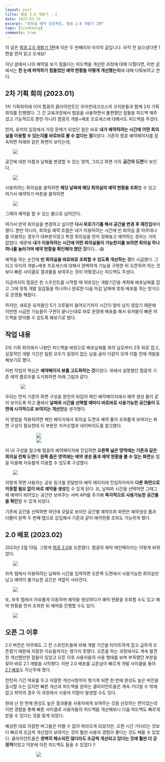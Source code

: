 ```yaml
---
layout: post
title: 찜꽁 2.0 개발기 - 2
date: 2023-03-19
excerpt: "회의실 예약 프로젝트, 찜꽁 2.0 개발기 2편"
tags: [zzimkkong]
comments: true
---
```


이 글은 [찜꽁 2.0 개발기 1편](https://xrabcde.github.io/zzimkkong-2.0-1/)에 이은 두 번째이자 마지막 글입니다. 아직 안 읽으셨다면 1편을 먼저 읽고 오세요!

지난 글에서 나의 예약을 보기 힘들다는 피드백을 개선한 과정에 대해 다뤘다면,
이번 글에서는 **한 눈에 파악하기 힘들었던 예약 현황을 어떻게 개선했는지**에 대해 다뤄보려고 한다.

## 2차 기획 회의 (2023.01)

1차 기획회의에 이어 찜꽁의 클라이언트인 우아한테크코스의 코치분들과 함께 2차 기획회의를 진행했다.
그 간 교육과정에서 찜꽁을 사용하면서 불편했던 점들을 피드백 해주셨고 
기능적으로 뿐만 아니라 찜꽁의 개발+배포 프로세스에 대해서도 피드백을 주셨다.

먼저, 유저의 입장에서 가장 문제가 되었던 점은 바로 **내가 예약하려는 시간에 어떤 회의실을 이용할 수 있는지를 바로바로 볼 수 없다는 점**이었다.
기존의 찜꽁 예약페이지를 접속하면 아래와 같은 화면이 보이는데,

<div style="width:90% !important; margin:0 auto">
<img src="https://user-images.githubusercontent.com/56033755/224544298-56813032-ba5b-45da-989d-c615d25d76dc.png">
</div>

공간에 대한 이름과 날짜를 변경할 수 있는 영역, 그리고 화면 가득 **공간의 도면**이 보인다.

<div style="width:90% !important; margin:0 auto">
<img src="https://user-images.githubusercontent.com/56033755/226170254-40496b47-f844-444d-aeaa-cc999fdcadf6.png">
</div>

사용하려는 회의실을 클릭하면 **해당 날짜에 해당 회의실의 예약 현황을 조회**할 수 있고 여기서 예약하기 버튼을 클릭하면

<div style="width:90% !important; margin:0 auto">
<img src="https://user-images.githubusercontent.com/56033755/226170274-c4224273-4f88-4125-9469-46f50d9134ac.png">
</div>

그제야 예약을 할 수 있는 폼으로 넘어간다.

여기서 만약 회의실을 변경하고 싶다면 **다시 뒤로가기를 해서 공간을 변경 후 재진입**해야 했다.
뿐만 아니라, 회의실 예약 흐름은 내가 이용하려는 시간에 빈 회의실 중 아무데나를 이용하는 경우가 대부분이었고 특정 회의실을 먼저 정해놓고 예약하는 경우는 거의 없었다. 
때문에 **내가 이용하려는 시간에 어떤 회의실들이 가능한지를 보려면 회의실 하나하나를 눌러가며 예약 현황을 확인해야 했던 것**이다... 😱

예약을 하는 순간에 **빈 회의실을 바로바로 조회할 수 있도록 개선하는 것**이 시급했다.
그리고 우리의 개발+배포 프로세스에 대해서 완벽하게 기능을 구현한 뒤 오픈하려 하는 것보다 빠른 사이클로 결과물을 보여주는 것이 어떻겠냐는 피드백도 주셨다.

지금까지의 찜꽁은 한 스프린트를 시작할 때 여유있는 개발기간을 계획해 배포날짜를 잡고 
그에 맞춰 개발 일감들을 하나하나 완료한 다음 마감 날짜에 맞춰 배포를 하는 방식으로 운영을 해왔다.

하지만, 새로운 유저들인 5기 크루들이 들어오기까지 시간이 얼마 남지 않았기 때문에 이번엔 시급한 기능들이 구현이 끝나는대로 바로 운영에 배포를 해서 
유저들이 빠른 피드백을 받아볼 수 있도록 해보기로 했다.

## 작업 내용

2차 기획 회의에서 나왔던 피드백을 바탕으로 배포날짜를 회의 날로부터 2주 뒤로 잡고, 실질적인 개발 기간은 팀원 모두가 일정이 없는 날을 골라 다같이 모여 이틀 안에 개발을 해보기로 했다.

이번 작업의 핵심은 **예약페이지 뷰를 고도화하는 것**이었다. 위에서 설명했던 찜꽁의 기존 예약 플로우를 도식화하면 아래 그림과 같다.

<div style="width:80% !important; margin:0 auto">
<img src="https://user-images.githubusercontent.com/56033755/226168975-ede08fc8-62df-4c6f-b8a7-c4ae70c45fb1.png">
</div>

우리는 먼저 기존의 화면 구성을 완전히 뒤집어 메인 예약페이지에서 예약 생성 폼이 같이 보이도록 하고 
폼에서 **날짜와 시간을 선택할 때마다 바로바로 사용가능한 공간들이 도면에 시각적으로 보여지는 개선안**을 생각했다.

이 방법을 적용하려면 메인 페이지에서 회의실 도면과 예약 폼이 조화롭게 보여지는 화면 구성이 필요한데 이 부분은 카카오맵과 네이버지도를 참고했다.

<div style="width:60% !important; margin:0 auto">
<img src="https://user-images.githubusercontent.com/56033755/226168535-b8dc180c-10c9-41f7-916d-5d3e591e3450.png">
</div>

<div style="width:60% !important; margin:0 auto">
<img src="https://user-images.githubusercontent.com/56033755/226168562-5a4bef08-d39d-4ce3-a486-130b06bafc49.png">
</div>

이 UI 구성을 참고해 찜꽁의 예약페이지에 진입하면 **오른쪽 넓은 영역에는 기존과 같은 회의실 전체 도면**이
**왼쪽 좁은 영역에는 예약 생성 폼과 예약 현황을 볼 수 있는 화면**을 탭을 이용해 자유롭게 이용할 수 있도록 구성했다.

<div style="width:90% !important; margin:0 auto">
<img src="https://user-images.githubusercontent.com/56033755/226168610-d344c03a-b88d-454e-9483-b6692bbae9fc.png">
</div>

이렇게 하면 사용자는 공유 링크를 전달받아 예약 페이지에 진입하자마자 **다른 화면으로 이동할 필요 없이 바로 예약을 생성**할 수 있게 된다.
또, 날짜와 시간을 선택하면 그때그때 예약이 비어있는 공간만 보여주는 서버 API를 추가해 **즉각적으로 사용가능한 공간들을 확인**할 수 있게 되었다.

기존에 공간을 선택하면 하단에 모달로 보이던 공간별 예약조회 화면은 
예약생성 폼과 더불어 왼쪽 두 번째 탭으로 삽입해서 기존과 같이 예약현황 조회도 가능하게 했다.

## 2.0 배포 (2023.02)

2023년 2월 13일. 그렇게 [찜꽁 2.0](https://github.com/woowacourse-teams/2021-zzimkkong/releases/tag/2.0.0)을 오픈했다. 
찜꽁의 예약 메인페이지는 이렇게 바뀌었다.

<div style="width:90% !important; margin:0 auto">
<img src="https://user-images.githubusercontent.com/56033755/226175896-d299d892-bfc9-4354-ad87-10c6f6aa731d.png">
</div>

좌측 탭에서 이용하려는 날짜와 시간을 입력하면 오른쪽 도면에서 사용가능한 회의실만 남고 예약이 불가능한 공간은 색깔이 사라진다.

<div style="width:90% !important; margin:0 auto">
<img src="https://user-images.githubusercontent.com/56033755/226176023-f40986e5-9113-45a9-92a0-38fc253558ea.png">
</div>

또, 좌측 탭에서 자유롭게 이동하며 예약을 생성하다가 예약 현황을 조회할 수도 있고 예약 현황을 먼저 조회한 뒤 예약을 진행할 수도 있다.

<div style="width:90% !important; margin:0 auto">
<img src="https://user-images.githubusercontent.com/56033755/226175861-67f52000-9f5b-49f6-9784-34dfaea7ddc9.png">
</div>

## 오픈 그 이후 

2.0 버전은 아무래도 그 전 스프린트들에 비해 개발 기간을 타이트하게 잡고 급하게 오픈했기 때문에 자잘한 이슈들까지는 챙기지 못했다. 
오픈을 하는 과정에서도 계속 발견한 개선할만한 점들이 있었고 오픈 이후 사용자들의 사용 형태를 보며 부족했던 부분을 찾아 바로 2.1 개발을 시작했다.
이번 2.0 배포를 교훈삼아 빠르게 개발 사이클을 돌려 [2.1 배포](https://github.com/woowacourse-teams/2021-zzimkkong/releases/tag/2.1.0)도 지난주에 했다.

천천히 기간 여유를 두고 자잘한 개선사항까지 챙기게 되면 한 번에 완성도 높은 버전을 출시할 수는 있지만
빠른 개선과 피드백을 원하는 클라이언트들은 계속 기다릴 수 밖에 없고 최악의 경우 이 과정에서 사용자 이탈이 발생할 수도 있다.

원래 난 한 번에 완성도 높은 결과물을 사용자에게 보여주는 것을 선호하는 편이었는데
이번 경험을 통해 빠른 사이클로 사용자들의 피드백을 개선해보니 다음 피드백도 빠르게 받을 수 있다는 것을 알게 되었다.

예상한 대로 자잘한 버그들은 어쩔 수 없이 따라오게 되었지만, 
오랜 시간 기다리는 것보다 빠르게 조금씩 개선점이 보여지는 것이 훨씬 사용자 경험이 좋다는 것도 배울 수 있었다.
클라이언트들은 **완벽히 해소되진 않더라도 조금씩 개선되고 있다는 것에 훨씬 더 긍정적**이었고 덕분에 이런 피드백도 들을 수 있었다 !!

<div style="width:60% !important; margin:0 auto">
<img src="https://user-images.githubusercontent.com/56033755/226166848-5042647c-e4ad-4aba-b490-aa34b6916cb5.png">
</div>